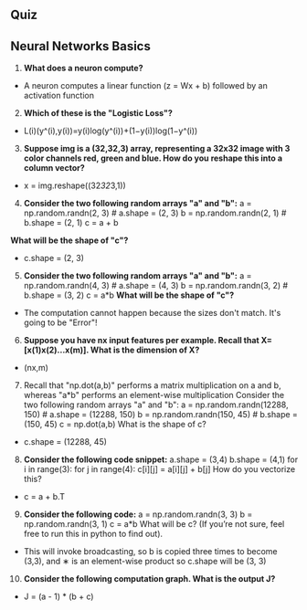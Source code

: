 ## Quiz

## Neural Networks Basics

1. **What does a neuron compute?**

- A neuron computes a linear function (z = Wx + b) followed by an activation function

2. **Which of these is the "Logistic Loss"?**

- L(i)(y^(i),y(i))=y(i)log(y^(i))+(1−y(i))log(1−y^(i))

3. **Suppose img is a (32,32,3) array, representing a 32x32 image with 3 color channels red, green and blue. How do you reshape this into a column vector?**
- x = img.reshape((32*32*3,1))

4. **Consider the two following random arrays "a" and "b":**
a = np.random.randn(2, 3) # a.shape = (2, 3)
b = np.random.randn(2, 1) # b.shape = (2, 1)
c = a + b

**What will be the shape of "c"?**

- c.shape = (2, 3)

5. **Consider the two following random arrays "a" and "b":**
a = np.random.randn(4, 3) # a.shape = (4, 3)
b = np.random.randn(3, 2) # b.shape = (3, 2)
c = a*b
**What will be the shape of "c"?**

- The computation cannot happen because the sizes don't match. It's going to be "Error"!

6. **Suppose you have nx input features per example. Recall that X=[x(1)x(2)...x(m)]. What is the dimension of X?**

- (nx,m)

7.  Recall that "np.dot(a,b)" performs a matrix multiplication on a and b, whereas "a*b" performs an element-wise multiplication
Consider the two following random arrays "a" and "b":
a = np.random.randn(12288, 150) # a.shape = (12288, 150)
b = np.random.randn(150, 45) # b.shape = (150, 45)
c = np.dot(a,b)
What is the shape of c?

- c.shape = (12288, 45)

8. **Consider the following code snippet:**
a.shape = (3,4)
b.shape = (4,1)
for i in range(3):
  for j in range(4):
    c[i][j] = a[i][j] + b[j]
How do you vectorize this?

- c = a + b.T

9. **Consider the following code:**
a = np.random.randn(3, 3)
b = np.random.randn(3, 1)
c = a*b
What will be c? (If you’re not sure, feel free to run this in python to find out).

- This will invoke broadcasting, so b is copied three times to become (3,3), and ∗ is an element-wise product so c.shape will be (3, 3)

10. **Consider the following computation graph.
What is the output J?**

- J = (a - 1) * (b + c)
